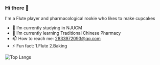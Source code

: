 ### Hi there 👋

I'm a Flute player and pharmacological rookie who likes to make cupcakes

- 🔭 I’m currently studying in NJUCM
- 🌱 I’m currently learning Traditional Chinese Pharmacy
- 📫 How to reach me: 2833972093@qq.com
- ⚡ Fun fact: 1.Flute 2.Baking 

![Top Langs](https://github-readme-stats.vercel.app/api/top-langs/?username=Carrie-HuYY&layout=compact&theme=tokyonight)

